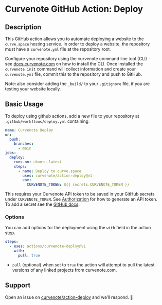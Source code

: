 # Curvenote GitHub Action: Deploy

## Description

This GitHub action allows you to automate deploying a website to the `curve.space` hosting service. In order to deploy a website, the repository must have a `curvenote.yml` file at the repository root.

Configure your repository using the curvenote command line tool (CLI) - see [docs.curvenote.com](https://docs.curvenote.com/cli) on how to install the CLI. Once installed the `curvenote init` command will collect information and create your `curvenote.yml` file, commit this to the repository and push to GitHub.

Note: also consider adding the `_build/` to your `.gitignore` file, if you are testing your website locally.

## Basic Usage

To deploy using github actions, add a new file to your repository at `.github/workflows/deploy.yml` containing:

```yaml
name: Curvenote Deploy
on:
  push:
    branches:
      - main
jobs:
  deploy:
    runs-on: ubuntu-latest
    steps:
      - name: Deploy to curve.space
        uses: curvenote/action-deploy@v1
        env:
          CURVENOTE_TOKEN: ${{ secrets.CURVENOTE_TOKEN }}
```

This requires your Curvenote API token to be saved in your GitHub secrets under `CURVENOTE_TOKEN`. See [Authorization](https://docs.curvenote.com/cli/authorization) for how to generate an API token. To add a secret see the [GitHub docs](https://docs.github.com/en/actions/security-guides/encrypted-secrets#creating-encrypted-secrets-for-a-repository).

### Options

You can add options for the deployment using the `with` field in the action step.

```yaml
steps:
  - uses: actions/curvenote-deploy@v1
    with:
      pull: true
```

- `pull` (optional) when set to `true` the action will attempt to pull the latest versions of any linked projects from curvenote.com.

## Support

Open an issue on [curvenote/action-deploy](https://github.com/curvenote/action-deploy/issues) and we'll respond. 🚀
